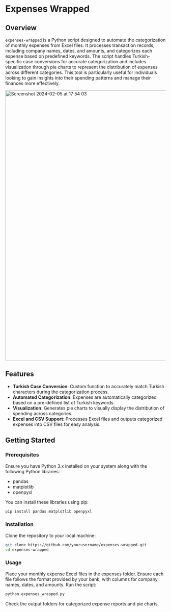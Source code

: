 # Expenses Wrapped

## Overview

`expenses-wrapped` is a Python script designed to automate the categorization of monthly expenses from Excel files. It processes transaction records, including company names, dates, and amounts, and categorizes each expense based on predefined keywords. The script handles Turkish-specific case conversions for accurate categorization and includes visualization through pie charts to represent the distribution of expenses across different categories. This tool is particularly useful for individuals looking to gain insights into their spending patterns and manage their finances more effectively.

<img width="848" alt="Screenshot 2024-02-05 at 17 54 03" src="https://github.com/sedyldz/expenses-wrapped/assets/41821819/8c155b75-1367-4434-94bb-0f3095b94a25">

## Features

- **Turkish Case Conversion**: Custom function to accurately match Turkish characters during the categorization process.
- **Automated Categorization**: Expenses are automatically categorized based on a pre-defined list of Turkish keywords.
- **Visualization**: Generates pie charts to visually display the distribution of spending across categories.
- **Excel and CSV Support**: Processes Excel files and outputs categorized expenses into CSV files for easy analysis.

## Getting Started

### Prerequisites

Ensure you have Python 3.x installed on your system along with the following Python libraries:
- pandas
- matplotlib
- openpyxl

You can install these libraries using pip:

```bash
pip install pandas matplotlib openpyxl
```

### Installation
Clone the repository to your local machine:
```bash
git clone https://github.com/yourusername/expenses-wrapped.git
cd expenses-wrapped
```

### Usage
Place your monthly expense Excel files in the expenses folder. Ensure each file follows the format provided by your bank, with columns for company names, dates, and amounts.
Run the script:
```bash
python expenses_wrapped.py
```


Check the output folders for categorized expense reports and pie charts.

